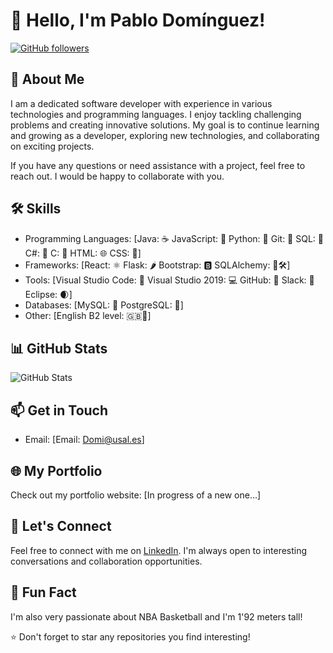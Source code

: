 # 👋 Hello, I'm Pablo Domínguez!

[![GitHub followers](https://img.shields.io/github/followers/[PabloDomi]?label=Follow&style=social)](https://github.com/[your-username])

## 🚀 About Me
I am a dedicated software developer with experience in various technologies and programming languages. I enjoy tackling challenging problems and creating innovative solutions. 
My goal is to continue learning and growing as a developer, exploring new technologies, and collaborating on exciting projects.

If you have any questions or need assistance with a project, feel free to reach out. I would be happy to collaborate with you.

## 🛠️ Skills
- Programming Languages: [Java: ☕️
JavaScript: 🚀
Python: 🐍
Git: 🌳
SQL: 💾
C#: 🎯
C: 🧊
HTML: 🌐
CSS: 🎨]
- Frameworks: [React: ⚛️
Flask: 🌶️
Bootstrap: 🅱️
SQLAlchemy: 🐍🛠️]
- Tools: [Visual Studio Code: 🧰
Visual Studio 2019: 💻
GitHub: 🐙
Slack: 💬
Eclipse: 🌒]
- Databases: [MySQL: 🐬
PostgreSQL: 🐘]
- Other: [English B2 level: 🇬🇧🔹]

## 📊 GitHub Stats
![GitHub Stats](https://github-readme-stats.vercel.app/api?username=PabloDomi&show_icons=true&theme=radical)

## 📫 Get in Touch
- Email: [Email: Domi@usal.es]

## 🌐 My Portfolio
Check out my portfolio website: [In progress of a new one...]

## 🤝 Let's Connect
Feel free to connect with me on [LinkedIn](https://www.linkedin.com/in/pablo-dom%C3%ADnguez-blanco-502661275/). 
I'm always open to interesting conversations and collaboration opportunities.

## 🎉 Fun Fact
I'm also very passionate about NBA Basketball and I'm 1'92 meters tall!

⭐️ Don't forget to star any repositories you find interesting!
